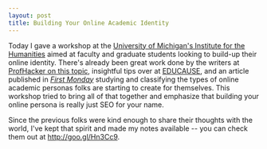 ```yaml
---
layout: post
title: Building Your Online Academic Identity
---
```

Today I gave a workshop at the [University of Michigan's Institute for the Humanities](http://www.lsa.umich.edu/humanities/) aimed at faculty and graduate students looking to build-up their online identity. There's already been great work done by the writers at [ProfHacker on this topic](http://chronicle.com/blogs/profhacker/creating-and-maintaining-a-professional-presence-online-a-roundup-and-reflection/43030), insightful tips over at [EDUCAUSE](http://www.educause.edu/ero/article/intentional-web-presence-10-seo-strategies-every-academic-needs-know), and an article published in [*First Monday*](http://firstmonday.org/ojs/index.php/fm/article/view/3969/3292) studying and classifying the types of online academic personas folks are starting to create for themselves. This workshop tried to bring all of that together and emphasize that building your online persona is really just SEO for your name.

Since the previous folks were kind enough to share their thoughts with the world, I've kept that spirit and made my notes available -- you can check them out at <http://goo.gl/Hn3Cc9>.
